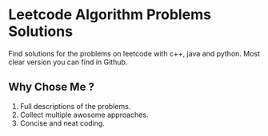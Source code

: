 # Leetcode Algorithm Problems Solutions
Find solutions for the problems on leetcode with c++, java and python.
Most clear version you can find in Github.

## Why Chose Me ?
1. Full descriptions of the problems.
2. Collect multiple awosome approaches.
3. Concise and neat coding.



